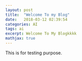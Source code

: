 ```yaml
---
layout: post
title:  "Welcome To my Blog"
date:   2018-03-12 02:39:54
categories: AI
tags: ai
excerpt: Welcome To My Blogkkkk
mathjax: true
---
```


This is for testing purpose.
